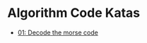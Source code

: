 # Algorithm Code Katas

- [01: Decode the morse code](https://github.com/DanielAltamirano/ms-codekatas/tree/master/Algorithms/Decode%20the%20morse%20code)
